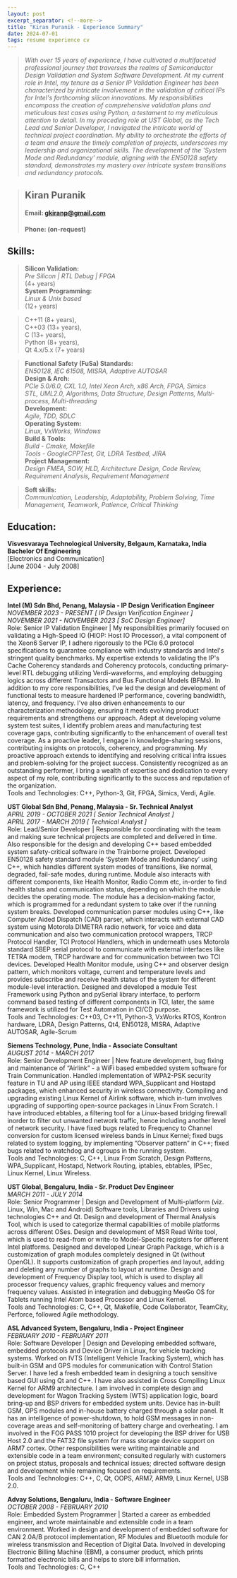 ```yaml
---
layout: post
excerpt_separator: <!--more-->
title: "Kiran Puranik - Experience Summary"
date: 2024-07-01
tags: resume experience cv
---
```


 
> *With over 15 years of experience, I have cultivated a multifaceted professional journey that traverses the realms of Semiconductor Design Validation and System Software Development. At my current role in Intel, my tenure as a Senior IP Validation Engineer has been characterized by intricate involvement in the validation of critical IPs for Intel's forthcoming silicon innovations. My responsibilities encompass the creation of comprehensive validation plans and meticulous test cases using Python, a testament to my meticulous attention to detail.*
> *In my preceding role at UST Global, as the Tech Lead and Senior Developer, I navigated the intricate world of technical project coordination. My ability to orchestrate the efforts of a team and ensure the timely completion of projects, underscores my leadership and organizational skills. The development of the 'System Mode and Redundancy' module, aligning with the EN50128 safety standard, demonstrates my mastery over intricate system transitions and redundancy protocols.* <!--more-->

> ## Kiran Puranik
> #### Email: gkiranp@gmail.com
> #### Phone: (on-request)

## Skills:<br>
> **Silicon Validation:**<br>
> *Pre Silicon | RTL Debug | FPGA*<br>
> (4+ years)<br>
> **System Programming:**<br>
> *Linux & Unix based*<br>
> (12+ years)<br>

> C++11 (8+ years),<br>
> C++03 (13+ years),<br>
> C (13+ years),<br>
> Python (8+ years),<br> 
> Qt 4.x/5.x (7+ years)<br>

> **Functional Safety (FuSa) Standards:**<br>
> *EN50128, IEC 61508, MISRA, Adaptive AUTOSAR*<br>
> **Design & Arch:**<br>
> *PCIe 5.0/6.0, CXL 1.0, Intel Xeon Arch, x86 Arch, FPGA, Simics*<br>
> *STL, UML2.0, Algorithms, Data Structure, Design Patterns, Multi-process, Multi-threading*<br>
> **Development:**<br>
> *Agile, TDD, SDLC*<br>
> **Operating System:**<br>
> *Linux, VxWorks, Windows*<br>
> **Build & Tools:**<br>
> *Build - Cmake, Makefile*<br>
> *Tools - GoogleCPPTest, Git, LDRA Testbed, JIRA*<br>
> **Project Management:**<br>
> *Design FMEA, SOW, HLD, Architecture Design, Code Review, Requirement Analysis, Requirement Management*<br>

> **Soft skills:**<br>
> *Communication, Leadership, Adaptability, Problem Solving, Time Management, Teamwork, Patience, Critical Thinking*  

## Education:
**Visvesvaraya Technological University, Belgaum, Karnataka, India**<br>
**Bachelor Of Engineering**<br>
[Electronics and Communication]<br>
[June 2004 - July 2008]<br>

## Experience:<br>
**Intel (M) Sdn Bhd, Penang, Malaysia - IP Design Verification Engineer**<br>
*NOVEMBER 2023 - PRESENT  [ IP Design Verification Engineer ]*<br>
*NOVEMBER 2021 - NOVEMBER 2023  [ SoC Design Engineer]*<br>
Role: Senior IP Validation Engineer | My responsibilities primarily focused on validating a High-Speed IO (HIOP: Host IO Processor), a vital component of the Xeon6 Server IP, I adhere rigorously to the PCIe 6.0 protocol specifications to guarantee compliance with industry standards and Intel's stringent quality benchmarks. My expertise extends to validating the IP's Cache Coherency standards and Coherency protocols, conducting primary-level RTL debugging utilizing Verdi-waveforms, and employing debugging logics across different Transactors and Bus Functional Models (BFMs).
In addition to my core responsibilities, I've led the design and development of functional tests to measure hardened IP performance, covering bandwidth, latency, and frequency. I've also driven enhancements to our characterization methodology, ensuring it meets evolving product requirements and strengthens our approach.
Adept at developing volume system test suites, I identify problem areas and manufacturing test coverage gaps, contributing significantly to the enhancement of overall test coverage.
As a proactive leader, I engage in knowledge-sharing sessions, contributing insights on protocols, coherency, and programming. My proactive approach extends to identifying and resolving critical infra issues and problem-solving for the project success.
Consistently recognized as an outstanding performer, I bring a wealth of expertise and dedication to every aspect of my role, contributing significantly to the success and reputation of the organization.<br>
Tools and Technologies: C++, Python-3, Git, FPGA, Simics, Verdi, Agile.

**UST Global Sdn Bhd, Penang, Malaysia - Sr. Technical Analyst**<br>
*APRIL 2019 - OCTOBER 2021 [ Senior Technical Analyst ]*<br>
*APRIL 2017 - MARCH 2019   [ Technical Analyst ]*<br>
Role: Lead/Senior Developer | Responsible for coordinating with the team and making sure technical projects are completed and delivered in time. Also responsible for the design and developing C++ based embedded system safety-critical software in the Trainborne project. 
Developed EN50128 safety  standard module ‘System Mode and Redundancy’ using C++, which handles different system modes of transitions, like normal, degraded, fail-safe modes, during runtime. Module also interacts with different components, like Health Monitor, Radio Comm etc, in-order to find health status and communication status, depending on which the module decides the operating mode. The module has a decision-making factor, which is programmed for a redundant system to take over if the running system breaks.
Developed communication parser modules using C++, like Computer Aided Dispatch (CAD) parser, which interacts with external CAD system using Motorola DIMETRA radio network, for voice and data communication and also two communication protocol wrappers, TRCP Protocol Handler, TCI Protocol Handlers, which in underneath uses Motorola standard SBEP serial protocol to communicate with external interfaces like TETRA modem, TRCP hardware and for  communication between two TCI devices.
Developed Health Monitor module, using C++ and observer design pattern, which monitors voltage, current and temperature levels and provides subscribe and receive health status of the system for different module-level interaction.
Designed and developed a module Test Framework using Python and pySerial library interface, to perform command based testing of different components in TCI, later, the same framework is utilized for Test Automation in CI/CD purpose.<br>
Tools and Technologies: C++03, C++11, Python-3, VxWorks RTOS, Kontron hardware, LDRA, Design Patterns, Qt4, EN50128, MISRA, Adaptive AUTOSAR, Agile-Scrum

**Siemens Technology, Pune, India - Associate Consultant**<br>
*AUGUST 2014 - MARCH 2017*<br>
Role: Senior Development Engineer | New feature development, bug fixing and maintenance of “Airlink” - a WiFi based embedded system software for Train Communication.
Handled implementation of WPA2-PSK security feature in TU and AP using IEEE standard WPA_Supplicant and Hostapd packages, which enhanced security in wireless connectivity.
Compiling and upgrading existing Linux Kernel of Airlink software, which in-turn involves upgrading of supporting open-source packages in Linux From Scratch.
I have introduced ebtables, a filtering tool for a Linux-based bridging firewall inorder to filter out unwanted network traffic, hence including another level of network security.
I have fixed bugs related to Frequency to Channel conversion for custom licensed wireless bands in Linux Kernel; fixed bugs related to system logging, by implementing “Observer pattern” in C++; fixed bugs related to watchdog and cgroups in the running system.<br>
Tools and Technologies: C, C++, Linux From Scratch, Design Patterns, WPA_Supplicant, Hostapd, Network Routing, iptables, ebtables, IPSec, Linux Kernel, Linux Wireless.

**UST Global, Bengaluru, India - Sr. Product Dev Engineer**<br>
*MARCH 2011 - JULY 2014*<br>
Role: Senior Programmer | Design and Development of Multi-platform (viz. Linux, Win, Mac and Android) Software tools, Libraries and Drivers using technologies C++ and Qt.
Design and development of Thermal Analysis Tool, which is used to categorize thermal capabilities of mobile platforms across different OSes.
Design and development of MSR Read Write tool, which is used to read-from or write-to Model-Specific registers for different Intel platforms.
Designed and developed Linear Graph Package, which is a customization of graph modules completely designed in Qt (without OpenGL). It supports customization of graph properties and layout, adding and deleting any number of graphs to layout at runtime.
Design and development of Frequency Display tool, which is used to display all processor frequency values, graphic frequency values and memory frequency values.
Assisted in integration and debugging MeeGo OS for Tablets running Intel Atom based Processor and Linux Kernel.<br>
Tools and Technologies: C, C++, Qt, Makefile, Code Collaborator, TeamCity, Perforce, followed Agile methodology.

**ASL Advanced System, Bengaluru, India - Project Engineer**<br>
*FEBRUARY 2010 - FEBRUARY 2011*<br>
Role: Software Developer | Design and Developing embedded software, embedded protocols and Device Driver in Linux, for vehicle tracking systems.
Worked on IVTS (Intelligent Vehicle Tracking System), which has built-in GSM and GPS modules for communication with Control Station Server. I have led a fresh embedded team in designing a touch sensitive based GUI using Qt and C++. I have also assisted in Cross Compiling Linux Kernel for ARM9 architecture.
I am involved in complete design and development for Wagon Tracking System (WTS) application logic, board bring-up and BSP drivers for embedded system units. Device has in-built GSM, GPS modules and in-house battery charged through a solar panel. It has an intelligence of power-shutdown, to hold GSM messages in non-coverage areas and self-monitoring of battery charge and overheating.
I am involved in the FOG PASS 1010 project for developing the BSP driver for USB Host 2.0 and the FAT32 file system for mass storage device support on ARM7 cortex.
Other responsibilities were writing maintainable and extensible code in a team environment; consulted regularly with customers on project status, proposals and technical issues; directed software design and development while remaining focused on requirements.<br>
Tools and Technologies: C++, C, Qt, OOPS, ARM7, ARM9, Linux Kernel, USB 2.0.

**Advay Solutions, Bengaluru, India - Software Engineer**<br>
*OCTOBER 2008 - FEBRUARY 2010*<br>
Role: Embedded System Programmer | Started a career as embedded engineer, and wrote maintainable and extensible code in a team environment.
Worked in design and development of embedded software for CAN 2.0A/B protocol implementation, RF Modules and Bluetooth module for wireless transmission and Reception of Digital Data.
Involved in developing Electronic Billing Machine (EBM), a consumer product, which prints formatted electronic bills and helps to store bill information.<br>
Tools and Technologies: C, C++
